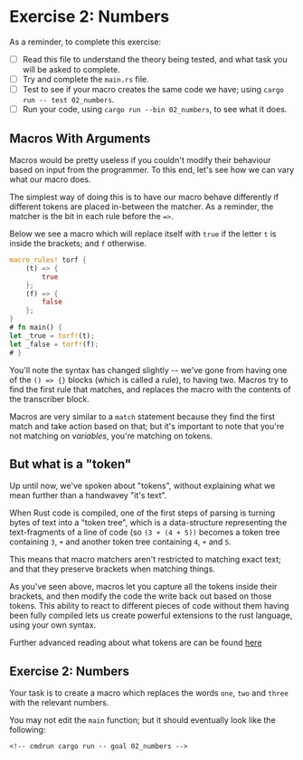 # Exercise 2: Numbers

As a reminder, to complete this exercise:

* [ ] Read this file to understand the theory being tested, and what
      task you will be asked to complete.
* [ ] Try and complete the `main.rs` file.
* [ ] Test to see if your macro creates the same code we have; using
      `cargo run -- test 02_numbers`.
* [ ] Run your code, using `cargo run --bin 02_numbers`, to see what it does.

## Macros With Arguments

Macros would be pretty useless if you couldn't modify their behaviour based on
input from the programmer. To this end, let's see how we can vary what our macro
does.

The simplest way of doing this is to have our macro behave differently if
different tokens are placed in-between the matcher. As a reminder, the matcher
is the bit in each rule before the `=>`.

Below we see a macro which will replace itself with `true` if the letter `t` is
inside the brackets; and `f` otherwise.


``` rust
macro_rules! torf {
    (t) => {
        true
    };
    (f) => {
        false
    };
}
# fn main() {
let _true = torf!(t);
let _false = torf!(f);
# }
```

You'll note the syntax has changed slightly -- we've gone from having one of the
`() => {}` blocks (which is called a rule), to having two. Macros try to find
the first rule that matches, and replaces the macro with the contents of the
transcriber block.

Macros are very similar to a `match` statement because they find the first match
and take action based on that; but it's important to note that you're not matching
on *variables*, you're matching on tokens.

## But what is a "token"

Up until now, we've spoken about "tokens", without explaining what we mean
further than a handwavey "it's text".

When Rust code is compiled, one of the first steps of parsing is turning bytes
of text into a "token tree", which is a data-structure representing the
text-fragments of a line of code (so `(3 + (4 + 5))` becomes a token tree containing
`3`, `+` and another token tree containing `4`, `+` and `5`.

This means that macro matchers aren't restricted to matching exact text; and that
they preserve brackets when matching things.

As you've seen above, macros let you capture all the tokens inside their
brackets, and then modify the code the write back out based on those tokens.
This ability to react to different pieces of code without them having been fully
compiled lets us create powerful extensions to the rust language, using your own
syntax.

Further advanced reading about what tokens are can be found [here](https://doc.rust-lang.org/reference/tokens.html)

## Exercise 2: Numbers

Your task is to create a macro which replaces the words `one`, `two` and `three`
with the relevant numbers.

You may not edit the `main` function; but it should eventually look like the
following:

<!-- If you can see this text, it means you're not looking at the book.   -->
<!-- Run the cargo command below (without `cmdrun`) to see the real code. -->
```rust,ignore
<!-- cmdrun cargo run -- goal 02_numbers -->
```
